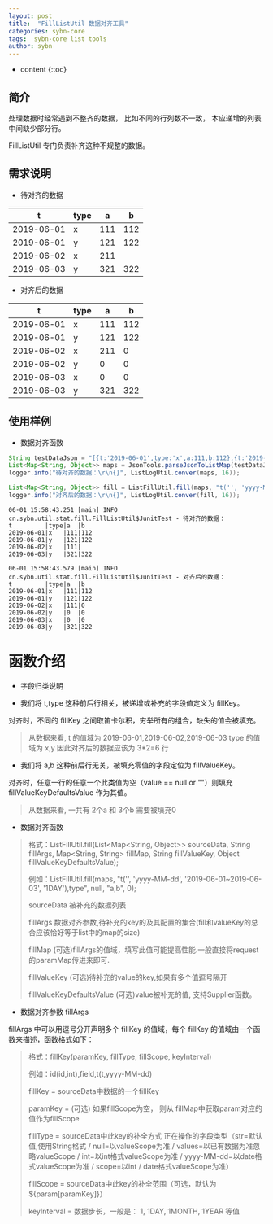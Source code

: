 ```yaml
---
layout: post
title:  "FillListUtil 数据对齐工具"
categories: sybn-core
tags:  sybn-core list tools
author: sybn
---
```


* content
{:toc}

## 简介

处理数据时经常遇到不整齐的数据， 比如不同的行列数不一致， 本应递增的列表中间缺少部分行。

FillListUtil 专门负责补齐这种不规整的数据。





## 需求说明

* 待对齐的数据

t|type|a|b
-|-|-|-
2019-06-01|x|111|112
2019-06-01|y|121|122
2019-06-02|x|211|
2019-06-03|y|321|322

* 对齐后的数据

t|type|a|b
-|-|-|-
2019-06-01|x|111|112
2019-06-01|y|121|122
2019-06-02|x|211|0
2019-06-02|y|0|0
2019-06-03|x|0|0
2019-06-03|y|321|322

## 使用样例

* 数据对齐函数

```java
String testDataJson = "[{t:'2019-06-01',type:'x',a:111,b:112},{t:'2019-06-01',type:'y',a:121,b:122},{t:'2019-06-02',type:'x',a:111},{t:'2019-06-03',type:'y',a:321,b:322}]";
List<Map<String, Object>> maps = JsonTools.parseJsonToListMap(testDataJson);
logger.info("待对齐的数据：\r\n{}", ListLogUtil.conver(maps, 16));

List<Map<String, Object>> fill = ListFillUtil.fill(maps, "t('', 'yyyy-MM-dd', '2019-06-01~2019-06-03', '1DAY'),type", null, "a,b", 0);
logger.info("对齐后的数据：\r\n{}", ListLogUtil.conver(fill, 16));
```	

```
06-01 15:58:43.251 [main] INFO  cn.sybn.util.stat.fill.FillListUtil$JunitTest - 待对齐的数据：
t         |type|a  |b  
2019-06-01|x   |111|112
2019-06-01|y   |121|122
2019-06-02|x   |111|   
2019-06-03|y   |321|322

06-01 15:58:43.579 [main] INFO  cn.sybn.util.stat.fill.FillListUtil$JunitTest - 对齐后的数据：
t         |type|a  |b  
2019-06-01|x   |111|112
2019-06-01|y   |121|122
2019-06-02|x   |111|0  
2019-06-02|y   |0  |0  
2019-06-03|x   |0  |0  
2019-06-03|y   |321|322
```

# 函数介绍

* 字段归类说明

 * 我们将 t,type 这种前后行相关，被递增或补充的字段值定义为 fillKey。 

对齐时，不同的 fillKey 之间取笛卡尔积，穷举所有的组合，缺失的值会被填充。

> 从数据来看, t 的值域为 2019-06-01,2019-06-02,2019-06-03 type 的值域为 x,y 因此对齐后的数据应该为 3*2=6 行

 * 我们将 a,b 这种前后行无关，被填充零值的字段定位为 fillValueKey。  

对齐时，任意一行的任意一个此类值为空（value == null or ""）则填充 fillValueKeyDefaultsValue 作为其值。

> 从数据来看, 一共有 2个a 和 3个b 需要被填充0 

* 数据对齐函数

> 格式：ListFillUtil.fill(List<Map<String, Object>> sourceData, String fillArgs, Map<String, String> fillMap, String fillValueKey, Object fillValueKeyDefaultsValue);
>
> 例如：ListFillUtil.fill(maps, "t('', 'yyyy-MM-dd', '2019-06-01~2019-06-03', '1DAY'),type", null, "a,b", 0);
>
> sourceData 被补充的数据列表
>
> fillArgs 数据对齐参数,待补充的key的及其配置的集合(fill和valueKey的总合应该恰好等于list中的map的size)
>
> fillMap (可选)fillArgs的值域，填写此值可能提高性能.一般直接将request的paramMap传进来即可.
>
> fillValueKey (可选)待补充的value的key,如果有多个值逗号隔开
>
> fillValueKeyDefaultsValue (可选)value被补充的值, 支持Supplier函数。

* 数据对齐参数 fillArgs

fillArgs 中可以用逗号分开声明多个 fillKey 的值域，每个 fillKey 的值域由一个函数来描述，函数格式如下：

> 格式：fillKey(paramKey, fillType, fillScope, keyInterval)
>
> 例如：id(id,int),field,t(t,yyyy-MM-dd)
>
> fillKey = sourceData中数据的一个fillKey
>
> paramKey = (可选) 如果fillScope为空， 则从 fillMap中获取param对应的值作为fillScope
>
> fillType = sourceData中此key的补全方式  正在操作的字段类型（str=默认值,使用String格式 / null=以valueScope为准 / values=以已有数据为准忽略valueScope / int=以int格式valueScope为准 / yyyy-MM-dd=以date格式valueScope为准 / scope=以int / date格式valueScope为准）
>
> fillScope = sourceData中此key的补全范围（可选，默认为${param[paramKey]}）
>
> keyInterval = 数据步长，一般是： 1, 1DAY, 1MONTH, 1YEAR 等值